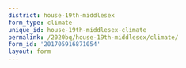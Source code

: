```yaml
---
district: house-19th-middlesex
form_type: climate
unique_id: house-19th-middlesex-climate
permalink: /2020bq/house-19th-middlesex/climate/
form_id: '201705916871054'
layout: form
---
```

